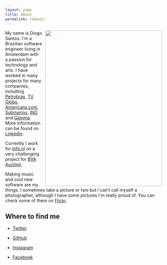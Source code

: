 ```yaml
---
layout: page
title: About
permalink: /about/
---
```


<img src="http://d13pix9kaak6wt.cloudfront.net/avatar/users/d/i/o/diogosantos_1402958511_88.jpg" width="375" height="500" align="right" style="margin-left: 10px;">

My name is Diogo Santos. I'm a Brazilian software engineer living in Amsterdam with a passion for technology and arts. I have worked in many projects for many companies, including [Petrobras](http://www.petrobras.com), [TV Globo](http://redeglobo.globo.com), [Americans.com](http://www.americanas.com), [Submarino](http://www.submarino.com.br), [ING](www.ing.nl) and [Gamma](http://www.gamma.nl). More information can be found on [Linkedin](http://www.linkedin.com/in/diogosantos).

Currently I work for [Info.nl](http://info.nl) on a very challenging project for [BVA Auction](http://www.bva-auctions.com).

Making music and cool new software are my things. I sometimes take a picture or two but I can't call myself a photographer, although I have some pictures I'm really proud of. You can check some of them on [Flickr](http://www.flickr.com/photos/diogosantos/).

Where to find me
----------------

- [Twitter](http://twitter.com/diogosantos)
- [GitHub](https://github.com/diogosantos)
- [Instagram](http://instagram.com/djogosantos/)

- [Facebook](http://www.facebook.com/diogosantos1)
